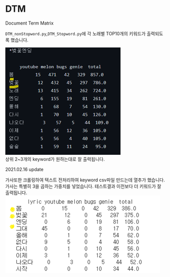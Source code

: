 # DTM  
Document Term Matrix
  
  
`DTM_nonStopword.py`,`DTM_Stopword.py`에 각 노래별 TOP10개의 키워드가 출력되도록 했습니다.  


  
![](https://github.com/seawavve/Picaestro/blob/main/NLP/DTM/dtm_good_result.png)    
상위 2~3개의 keyword가 원하는대로 잘 출력됩니다.  

2021.02.16 update  
  
  가사또한 크롤링하여 텍스트 전처리하여 keyword csv파일 만드는데 열추가 했습니다.
  가사는 특별히 3을 곱하는 가중치를 넣었습니다.
  테스트결과 이전보다 더 키워드가 잘 출력됩니다.
  ![](https://github.com/seawavve/Picaestro/blob/main/NLP/DTM/%EB%B2%9A%EA%BD%83%EC%97%94%EB%94%A9.png)
